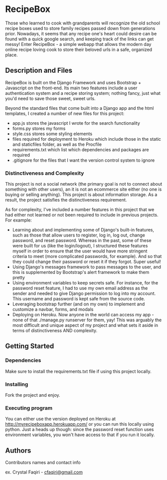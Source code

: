 # RecipeBox

Those who learned to cook with grandparents will recognize the old school recipe boxes used to store family recipes passed down from generations prior. Nowadays, it seems that any recipe one's heart could desire can be found with a quick google search, and keeping track of the links can get messy! Enter RecipeBox - a simple webapp that allows the modern day online recipe loving cook to store their beloved urls in a safe, organized place.

## Description and Files

RecipeBox is built on the Django Framework and uses Bootstrap + Javascript on the front-end. Its main two features include a user authentication system and a recipe storing system; nothing fancy, just what you'd need to save those sweet, sweet urls.

Beyond the standard files that come built into a Django app and the html templates, I created a number of new files for this project:
- app.js stores the javascript I wrote for the search functionality
- forms.py stores my forms 
- style.css stores some styling elements 
- files required for deployment to Heroku which include those in the static and staticfiles folder, as well as the Procfile
- requirements.txt which list which dependencies and packages are required
- .gitignore for the files that I want the version control system to ignore


### Distinctiveness and Complexity

This project is not a social network (the primary goal is not to connect about something with other users), an it is not an ecommerce site either (no one is buying or selling anything). This project is about information storage. As a result, the project satisfies the distinctiveness requirement. 

As for complexity, I've included a number features in this project that we had either not learned or not been required to include in previous projects. For example:
- Learning about and implementing some of Django's built-in features, such as those that allow users to register, log in, log out, change password, and reset password. Whereas in the past, some of these were built for us (like the login/logout), I structured these features myself in order to ensure that the user would have more stringent criteria to meet (more complicated passwords, for example). And so that they could change their password or reset it if they forgot. Super useful!
- Using Django's messages framework to pass messages to the user, and this is supplemented by Bootstrap's alert framework to make them pretty
- Using environment variables to keep secrets safe. For instance, for the password reset feature, I had to use my own email address as the sender and needed to give Django permission to log into my account. This username and password is kept safe from the source code. 
- Leveraging bootstrap further (and on my own) to implement and customize a navbar, forms, and modals 
- Deploying on Heroku. Now anyone in the world can access my app - none of that ./manage.py runserver for them, yay! This was arguably the most difficult and unique aspect of my project and what sets it aside in terms of distinctiveness AND complexity. 

## Getting Started

### Dependencies

Make sure to install the requirements.txt file if using this project locally. 

### Installing

Fork the project and enjoy.

### Executing program

You can either use the version deployed on Heroku at http://myrecipeboxapp.herokuapp.com/ or you can run this locally using python. Just a heads up though: since the password reset function uses environment variables, you won't have access to that if you run it locally. 

## Authors

Contributors names and contact info

ex. Crystal Faqiri - cfaqiri@gmail.com
